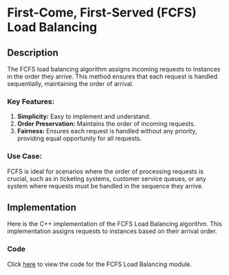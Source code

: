 # First-Come, First-Served (FCFS) Load Balancing

## Description

The FCFS load balancing algorithm assigns incoming requests to instances in the order they arrive. This method ensures that each request is handled sequentially, maintaining the order of arrival.

### Key Features:

1. **Simplicity:** Easy to implement and understand.
2. **Order Preservation:** Maintains the order of incoming requests.
3. **Fairness:** Ensures each request is handled without any priority, providing equal opportunity for all requests.

### Use Case:

FCFS is ideal for scenarios where the order of processing requests is crucial, such as in ticketing systems, customer service queues, or any system where requests must be handled in the sequence they arrive.

## Implementation

Here is the C++ implementation of the FCFS Load Balancing algorithm. This implementation assigns requests to instances based on their arrival order.

### Code

Click [here](codes/fcfs.cpp) to view the code for the FCFS Load Balancing module.
